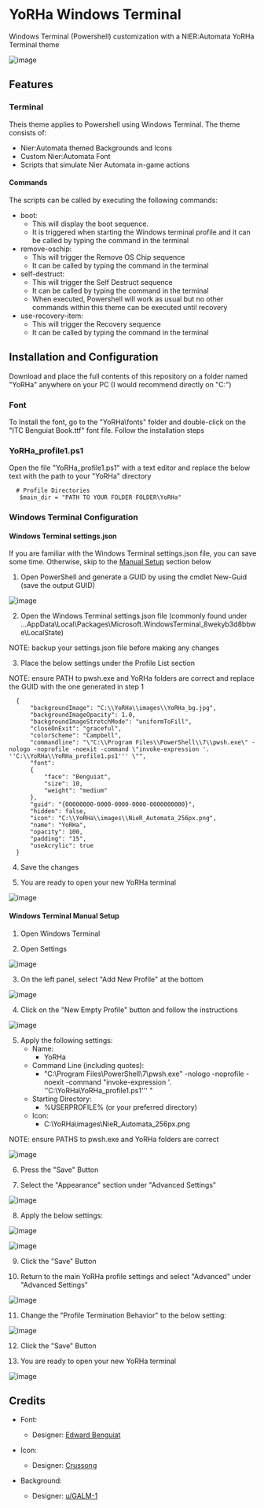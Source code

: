 # YoRHa Windows Terminal
Windows Terminal (Powershell) customization with a NIER:Automata YoRHa Terminal theme

![image](https://user-images.githubusercontent.com/59754088/176418633-9cdb899e-9005-49ae-b4ce-bc58a3f0348b.png)


## Features
### Terminal
Theis theme applies to Powershell using Windows Terminal. The theme consists of:

- Nier:Automata themed Backgrounds and Icons
- Custom Nier:Automata Font
- Scripts that simulate Nier Automata in-game actions

#### Commands
The scripts can be called by executing the following commands:
- boot: 
  - This will display the boot sequence. 
  - It is triggered when starting the Windows terminal profile and it can be called by typing the command in the terminal
- remove-oschip: 
  - This will trigger the Remove OS Chip sequence 
  - It can be called by typing the command in the terminal
- self-destruct: 
  - This will trigger the Self Destruct sequence 
  - It can be called by typing the command in the terminal
  - When executed, Powershell will work as usual but no other commands within this theme can be executed until recovery
- use-recovery-item:
  - This will trigger the Recovery sequence 
  - It can be called by typing the command in the terminal

## Installation and Configuration

Download and place the full contents of this repository on a folder named "YoRHa" anywhere on your PC (I would recommend directly on "C:\")

### Font
 To Install the font, go to the "YoRHa\fonts" folder and double-click on the "ITC Benguiat Book.ttf" font file. Follow the installation steps
 
### YoRHa_profile1.ps1
 Open the file "YoRHa_profile1.ps1" with a text editor and replace the below text with the path to your "YoRHa" directory

```
  # Profile Directories
   $main_dir = "PATH TO YOUR FOLDER FOLDER\YoRHa"
```

### Windows Terminal Configuration
#### Windows Terminal settings.json
If you are familiar with the Windows Terminal settings.json file, you can save some time. Otherwise, skip to the [Manual Setup](https://github.com/TrippyToes/YoRHa-Windows-Terminal/edit/main/README.md#windows-terminal-manual-setup) section below

1. Open PowerShell and generate a GUID by using the cmdlet New-Guid (save the output GUID)

![image](https://user-images.githubusercontent.com/59754088/176419366-68d83ce6-55e9-41d0-88d1-8b13ce74e905.png)

2. Open the Windows Terminal settings.json file (commonly found under ...AppData\Local\Packages\Microsoft.WindowsTerminal_8wekyb3d8bbwe\LocalState)

NOTE: backup your settings.json file before making any changes

3. Place the below settings under the Profile List section

NOTE: ensure PATH to pwsh.exe and YoRHa folders are correct and replace the GUID with the one generated in step 1

```
  {
      "backgroundImage": "C:\\YoRHa\\images\\YoRHa_bg.jpg",
      "backgroundImageOpacity": 1.0,
      "backgroundImageStretchMode": "uniformToFill",
      "closeOnExit": "graceful",
      "colorScheme": "Campbell",
      "commandline": "\"C:\\Program Files\\PowerShell\\7\\pwsh.exe\" -nologo -noprofile -noexit -command \"invoke-expression '. ''C:\\YoRHa\\YoRHa_profile1.ps1''' \"",
      "font": 
      {
          "face": "Benguiat",
          "size": 10,
          "weight": "medium"
      },
      "guid": "{00000000-0000-0000-0000-0000000000}",
      "hidden": false,
      "icon": "C:\\YoRHa\\images\\NieR_Automata_256px.png",
      "name": "YoRHa",
      "opacity": 100,
      "padding": "15",
      "useAcrylic": true
  }
```
4. Save the changes

5. You are ready to open your new YoRHa terminal

![image](https://user-images.githubusercontent.com/59754088/176417055-519fc0ad-5c5f-432e-9d09-aecb8511982e.png)


#### Windows Terminal Manual Setup
1. Open Windows Terminal

2. Open Settings

![image](https://user-images.githubusercontent.com/59754088/176407207-d9e9cee2-3229-4146-a6af-ba4037924ead.png)

3. On the left panel, select "Add New Profile" at the bottom

![image](https://user-images.githubusercontent.com/59754088/176407555-e339b90d-5a80-4c92-a763-7064367100a3.png)

4. Click on the "New Empty Profile" button and follow the instructions

![image](https://user-images.githubusercontent.com/59754088/176407960-c3e8f6b7-2afc-45f1-8be9-837e5c93cb4f.png)

5. Apply the following settings:
    - Name: 
      - YoRHa
    - Command Line (including quotes): 
      - "C:\Program Files\PowerShell\7\pwsh.exe" -nologo -noprofile -noexit -command "invoke-expression '. ''C:\YoRHa\YoRHa_profile1.ps1''' "
    - Starting Directory: 
      - %USERPROFILE% (or your preferred directory)
    - Icon: 
      - C:\YoRHa\images\NieR_Automata_256px.png

NOTE: ensure PATHS to pwsh.exe and YoRHa folders are correct

![image](https://user-images.githubusercontent.com/59754088/176412348-4bf50fe9-3f40-4b2c-b0e7-a3e9840d02db.png)

6. Press the "Save" Button

7. Select the "Appearance" section under "Advanced Settings"

![image](https://user-images.githubusercontent.com/59754088/176413686-f5afba5b-911f-413f-a78f-c6035b51422b.png)

8. Apply the below settings:

![image](https://user-images.githubusercontent.com/59754088/176413183-10a92540-615c-4717-aec2-4b4774700b13.png)

![image](https://user-images.githubusercontent.com/59754088/176413311-93241430-7d37-4ded-b6b3-f26e6587bce6.png)

9. Click the "Save" Button

10. Return to the main YoRHa profile settings and select "Advanced" under "Advanced Settings"

![image](https://user-images.githubusercontent.com/59754088/176413686-f5afba5b-911f-413f-a78f-c6035b51422b.png)

11. Change the "Profile Termination Behavior"  to the below setting:

![image](https://user-images.githubusercontent.com/59754088/176413857-57e966ac-a920-4364-b2dd-dcb4e63faaaa.png)

12. Click the "Save" Button

13. You are ready to open your new YoRHa terminal

![image](https://user-images.githubusercontent.com/59754088/176417055-519fc0ad-5c5f-432e-9d09-aecb8511982e.png)

## Credits

- Font:
  - Designer: [Edward Benguiat](https://upfonts.com/nier-automata-font/)
  
- Icon:
  - Designer: [Crussong](https://www.deviantart.com/crussong/art/NieR-Automata-Icon-Media-604049008) 
  
- Background:
  - Designer: [u/GALM-1](https://www.reddit.com/r/nier/comments/5vves3/1080p_wallpaper_yorha_for_the_glory_of_mankind/)
